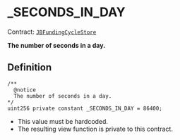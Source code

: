 # _SECONDS_IN_DAY

Contract: [`JBFundingCycleStore`](../)​‌

**The number of seconds in a day.**

## Definition

```solidity
/** 
  @notice 
  The number of seconds in a day.
*/
uint256 private constant _SECONDS_IN_DAY = 86400;
```

* This value must be hardcoded.
* The resulting view function is private to this contract.
